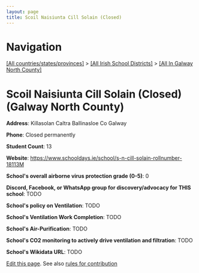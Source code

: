 ```yaml
---
layout: page
title: Scoil Naisiunta Cill Solain (Closed)
---
```

# Navigation

[[All countries/states/provinces]](../../..) > [[All Irish School Districts]](../..) > [[All In Galway North County]](..)

# Scoil Naisiunta Cill Solain (Closed) (Galway North County)

**Address**: Killasolan Caltra Ballinasloe Co Galway

**Phone**: Closed permanently

**Student Count**: 13

**Website**: <https://www.schooldays.ie/school/s-n-cill-solain-rollnumber-18113M>

**School's overall airborne virus protection grade (0-5)**: 0

**Discord, Facebook, or WhatsApp group for discovery/advocacy for THIS school**: TODO

**School's policy on Ventilation**: TODO

**School's Ventilation Work Completion**: TODO

**School's Air-Purification**: TODO

**School's CO2 monitoring to actively drive ventilation and filtration**: TODO

**School's Wikidata URL**: TODO


[Edit this page](https://github.com/ventilate-schools/Ireland/edit/main/./Galway_North_County/Scoil_Naisiunta_Cill_Solain_(Closed).md). See also [rules for contribution](../../../contribution-rules/)